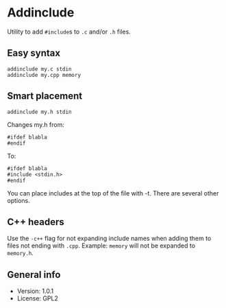 Addinclude
==========

Utility to add `#include`s to `.c` and/or `.h` files.

Easy syntax
-----------

    addinclude my.c stdin
    addinclude my.cpp memory

Smart placement
---------------

    addinclude my.h stdin

Changes my.h from:

    #ifdef blabla
    #endif

To:

    #ifdef blabla
    #include <stdin.h>
    #endif

You can place includes at the top of the file with -t.
There are several other options.

C++ headers
-----------

Use the `-c++` flag for not expanding include names when adding them to files not ending with `.cpp`. Example: `memory` will not be expanded to `memory.h`.

General info
------------

* Version: 1.0.1
* License: GPL2
